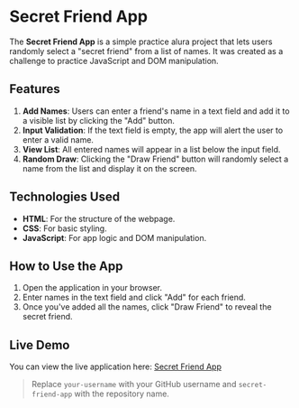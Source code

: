 # Secret Friend App 

The **Secret Friend App** is a simple practice alura project that lets users randomly select a "secret friend" from a list of names. It was created as a challenge to practice JavaScript and DOM manipulation.

## Features

1. **Add Names**: Users can enter a friend's name in a text field and add it to a visible list by clicking the "Add" button.
2. **Input Validation**: If the text field is empty, the app will alert the user to enter a valid name.
3. **View List**: All entered names will appear in a list below the input field.
4. **Random Draw**: Clicking the "Draw Friend" button will randomly select a name from the list and display it on the screen.

## Technologies Used

- **HTML**: For the structure of the webpage.
- **CSS**: For basic styling.
- **JavaScript**: For app logic and DOM manipulation.

## How to Use the App

1. Open the application in your browser.
2. Enter names in the text field and click "Add" for each friend.
3. Once you've added all the names, click "Draw Friend" to reveal the secret friend.

## Live Demo

You can view the live application here: [Secret Friend App](https://your-username.github.io/secret-friend-app)

> Replace `your-username` with your GitHub username and `secret-friend-app` with the repository name.

